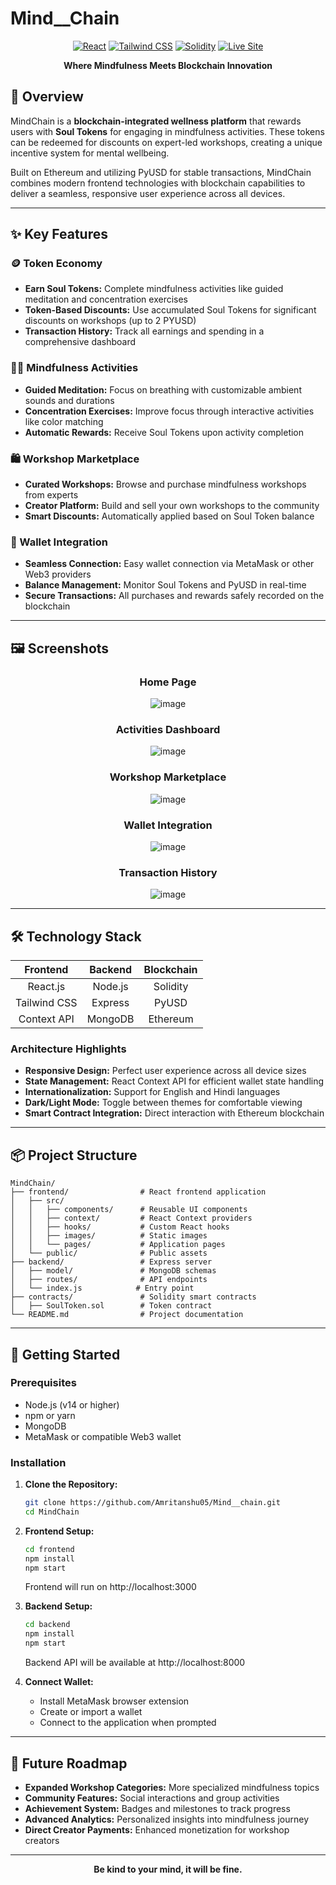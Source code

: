 # **Mind__Chain**

<div align="center">
  
  [![React](https://img.shields.io/badge/React-v18.2.0-61dafb.svg)](https://reactjs.org/)
  [![Tailwind CSS](https://img.shields.io/badge/Tailwind_CSS-v3.3.0-38bdf8.svg)](https://tailwindcss.com/)
  [![Solidity](https://img.shields.io/badge/Solidity-v0.8.17-363636.svg)](https://soliditylang.org/)
  [![Live Site](https://img.shields.io/badge/Live_Site-Vercel-000000.svg)](https://mind-chain.vercel.app/)
  
</div>

<p align="center">
  <b>Where Mindfulness Meets Blockchain Innovation</b>
</p>

## 🧠 Overview

MindChain is a **blockchain-integrated wellness platform** that rewards users with **Soul Tokens** for engaging in mindfulness activities. These tokens can be redeemed for discounts on expert-led workshops, creating a unique incentive system for mental wellbeing.

Built on Ethereum and utilizing PyUSD for stable transactions, MindChain combines modern frontend technologies with blockchain capabilities to deliver a seamless, responsive user experience across all devices.

---

## ✨ Key Features

### 🪙 Token Economy

- **Earn Soul Tokens:** Complete mindfulness activities like guided meditation and concentration exercises
- **Token-Based Discounts:** Use accumulated Soul Tokens for significant discounts on workshops (up to 2 PYUSD)
- **Transaction History:** Track all earnings and spending in a comprehensive dashboard

### 🧘‍♀️ Mindfulness Activities

- **Guided Meditation:** Focus on breathing with customizable ambient sounds and durations
- **Concentration Exercises:** Improve focus through interactive activities like color matching
- **Automatic Rewards:** Receive Soul Tokens upon activity completion

### 🛍️ Workshop Marketplace

- **Curated Workshops:** Browse and purchase mindfulness workshops from experts
- **Creator Platform:** Build and sell your own workshops to the community
- **Smart Discounts:** Automatically applied based on Soul Token balance

### 💼 Wallet Integration

- **Seamless Connection:** Easy wallet connection via MetaMask or other Web3 providers
- **Balance Management:** Monitor Soul Tokens and PyUSD in real-time
- **Secure Transactions:** All purchases and rewards safely recorded on the blockchain

---

## 🖼️ Screenshots

<div align="center">

### Home Page

![image](https://github.com/user-attachments/assets/0303172c-99c2-48b9-9edf-2640f99b9775)

### Activities Dashboard

![image](https://github.com/user-attachments/assets/6bf7c924-186a-4cc5-b7d5-f43ae45e2e1a)

### Workshop Marketplace

![image](https://github.com/user-attachments/assets/9e9d46ed-adfe-4f29-8313-315c5c9b2c6e)


### Wallet Integration

![image](https://github.com/user-attachments/assets/301f7e7d-077f-4d55-9b2d-8901d987701f)


### Transaction History

![image](https://github.com/user-attachments/assets/57756099-b9dc-49dc-a976-aaefae1db9da)


</div>

---

## 🛠️ Technology Stack

<div align="center">
  
| Frontend | Backend | Blockchain |
|:--------:|:-------:|:----------:|
| React.js | Node.js | Solidity |
| Tailwind CSS | Express | PyUSD |
| Context API | MongoDB | Ethereum |

</div>

### Architecture Highlights

- **Responsive Design:** Perfect user experience across all device sizes
- **State Management:** React Context API for efficient wallet state handling
- **Internationalization:** Support for English and Hindi languages
- **Dark/Light Mode:** Toggle between themes for comfortable viewing
- **Smart Contract Integration:** Direct interaction with Ethereum blockchain

---

## 📦 Project Structure

```
MindChain/
├── frontend/                # React frontend application
│   ├── src/
│   │   ├── components/      # Reusable UI components
│   │   ├── context/         # React Context providers
│   │   ├── hooks/           # Custom React hooks
│   │   ├── images/          # Static images
│   │   └── pages/           # Application pages
│   └── public/              # Public assets
├── backend/                 # Express server
│   ├── model/               # MongoDB schemas
│   ├── routes/              # API endpoints
│   └── index.js            # Entry point
├── contracts/               # Solidity smart contracts
│   ├── SoulToken.sol        # Token contract
└── README.md                # Project documentation
```

---

## 🚀 Getting Started

### Prerequisites

- Node.js (v14 or higher)
- npm or yarn
- MongoDB
- MetaMask or compatible Web3 wallet

### Installation

1. **Clone the Repository:**

   ```bash
   git clone https://github.com/Amritanshu05/Mind__chain.git
   cd MindChain
   ```

2. **Frontend Setup:**

   ```bash
   cd frontend
   npm install
   npm start
   ```

   Frontend will run on http://localhost:3000

3. **Backend Setup:**

   ```bash
   cd backend
   npm install
   npm start
   ```

   Backend API will be available at http://localhost:8000

4. **Connect Wallet:**
   - Install MetaMask browser extension
   - Create or import a wallet
   - Connect to the application when prompted

---

## 🌟 Future Roadmap

- **Expanded Workshop Categories:** More specialized mindfulness topics
- **Community Features:** Social interactions and group activities
- **Achievement System:** Badges and milestones to track progress
- **Advanced Analytics:** Personalized insights into mindfulness journey
- **Direct Creator Payments:** Enhanced monetization for workshop creators

---

<p align="center">
  <b>Be kind to your mind, it will be fine.</b>
</p>

